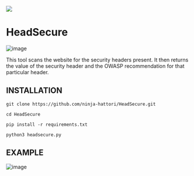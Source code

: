 [![](https://forthebadge.com/images/badges/made-with-python.svg)](https://www.python.org)

# HeadSecure

![image](https://user-images.githubusercontent.com/112231923/234759325-3886b545-e782-4547-b611-3439e30bbd09.png)

This tool scans the website for the security headers present. It then returns the value of the security header and the OWASP recommendation for that particular  header.


## INSTALLATION
```shell
git clone https://github.com/ninja-hattori/HeadSecure.git
```
```shell
cd HeadSecure
```
```shell
pip install -r requirements.txt
```
```shell
python3 headsecure.py
```

## EXAMPLE
![image](https://user-images.githubusercontent.com/112231923/234761323-7c6fff12-6b66-4c46-8372-b0cb20c2a591.png)
